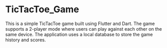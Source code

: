 # TicTacToe_Game
This is a simple TicTacToe game built using Flutter and Dart. The game supports a 2-player mode where users can play against each other on the same device. The application uses a local database to store the game history and scores.
